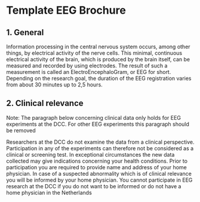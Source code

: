 # Template EEG Brochure

## 1. General

Information processing in the central nervous system occurs, among other things, by electrical activity of the nerve cells. This minimal, continuous electrical activity of the brain, which is produced by the brain itself, can be measured and recorded by using electrodes. The result of such a measurement is called an ElectroEncephaloGram, or EEG for short. Depending on the research goal, the duration of the EEG registration varies from about 30 minutes up to 2,5 hours.

## 2. Clinical relevance

Note: The paragraph below concerning clinical data only holds for EEG experiments at the DCC. For other EEG experiments this paragraph should be removed

Researchers at the DCC do not examine the data from a clinical perspective. Participation in any of the experiments can therefore not be considered as a clinical or screening test. In exceptional circumstances the new data collected may give indications concerning your health conditions. Prior to participation you are required to provide name and address of your home physician. In case of a suspected abnormality which is of clinical relevance you will be informed by your home physician. You cannot participate in EEG research at the DCC if you do not want to be informed or do not have a home physician in the Netherlands
